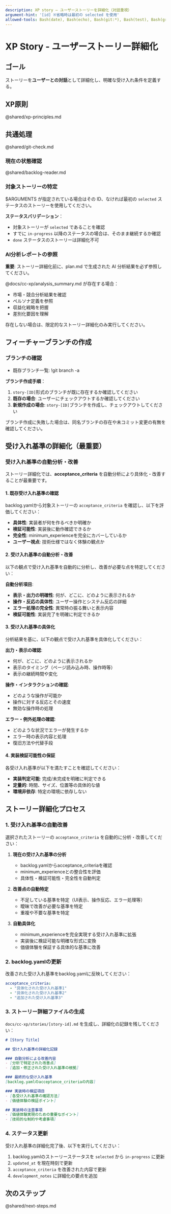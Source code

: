 ```yaml
---
description: XP story – ユーザーストーリーを詳細化（対話重視）
argument-hint: '[id] ※省略時は最初の selected を使用'
allowed-tools: Bash(date), Bash(echo), Bash(git:*), Bash(test), Bash(grep), ReadFile, WriteFile
---
```


# XP Story - ユーザーストーリー詳細化

## ゴール

ストーリーを**ユーザーとの対話**として詳細化し、明確な受け入れ条件を定義する。

## XP原則

@shared/xp-principles.md

## 共通処理

@shared/git-check.md

### 現在の状態確認

@shared/backlog-reader.md

### 対象ストーリーの特定

$ARGUMENTS が指定されている場合はその ID、なければ最初の `selected` ステータスのストーリーを使用してください。

**ステータスバリデーション**：
- 対象ストーリーが `selected` であることを確認
- すでに `in-progress` 以降のステータスの場合は、そのまま継続するか確認
- `done` ステータスのストーリーは詳細化不可

### AI分析レポートの参照

**重要**: ストーリー詳細化前に、plan.md で生成された AI 分析結果を必ず参照してください。

@docs/cc-xp/analysis_summary.md が存在する場合：
- 市場・競合分析結果を確認
- ペルソナ定義を参照  
- 収益化戦略を把握
- 差別化要因を理解

存在しない場合は、限定的なストーリー詳細化のみ実行してください。

## フィーチャーブランチの作成

### ブランチの確認

- 既存ブランチ一覧: !git branch -a

**ブランチ作成手順**：

1. `story-[ID]`形式のブランチが既に存在するか確認してください
2. **既存の場合**: ユーザーにチェックアウトするか確認してください
3. **新規作成の場合**: `story-[ID]`ブランチを作成し、チェックアウトしてください

ブランチ作成に失敗した場合は、同名ブランチの存在や未コミット変更の有無を確認してください。

## 受け入れ基準の詳細化（最重要）

### 受け入れ基準の自動分析・改善

ストーリー詳細化では、**acceptance_criteria** を自動分析により具体化・改善することが最重要です。

#### 1. 既存受け入れ基準の確認

backlog.yamlから対象ストーリーの `acceptance_criteria` を確認し、以下を評価してください：

- **具体性**: 実装者が何を作るべきか明確か
- **検証可能性**: 実装後に動作確認できるか
- **完全性**: minimum_experienceを完全にカバーしているか
- **ユーザー視点**: 技術仕様ではなく体験の観点か

#### 2. 受け入れ基準の自動分析・改善

以下の観点で受け入れ基準を自動的に分析し、改善が必要な点を特定してください：

**自動分析項目**:
- **表示・出力の明確性**: 何が、どこに、どのように表示されるか
- **操作・反応の具体性**: ユーザー操作とシステム反応の詳細
- **エラー処理の完全性**: 異常時の振る舞いと表示内容
- **検証可能性**: 実装完了を明確に判定できるか

#### 3. 受け入れ基準の具体化

分析結果を基に、以下の観点で受け入れ基準を具体化してください：

**出力・表示の確認**:
- 何が、どこに、どのように表示されるか
- 表示のタイミング（ページ読み込み時、操作時等）
- 表示の継続時間や変化

**操作・インタラクションの確認**:
- どのような操作が可能か
- 操作に対する反応とその速度
- 無効な操作時の処理

**エラー・例外処理の確認**:
- どのような状況でエラーが発生するか
- エラー時の表示内容と処理
- 復旧方法や代替手段

#### 4. 実装検証可能性の保証

各受け入れ基準が以下を満たすことを確認してください：

- **実装判定可能**: 完成/未完成を明確に判定できる
- **定量的**: 時間、サイズ、位置等の具体的な値
- **環境非依存**: 特定の環境に依存しない

## ストーリー詳細化プロセス

### 1. 受け入れ基準の自動改善

選択されたストーリーの `acceptance_criteria` を自動的に分析・改善してください：

1. **現在の受け入れ基準の分析**
   - backlog.yamlからacceptance_criteriaを確認
   - minimum_experienceとの整合性を評価
   - 具体性・検証可能性・完全性を自動判定

2. **改善点の自動特定**
   - 不足している基準を特定（UI表示、操作反応、エラー処理等）
   - 曖昧で改善が必要な基準を特定
   - 重複や不要な基準を特定

3. **自動具体化**
   - minimum_experienceを完全実現する受け入れ基準に拡張
   - 実装後に検証可能な明確な形式に変換
   - 価値体験を保証する具体的な基準に改善

### 2. backlog.yamlの更新

改善された受け入れ基準をbacklog.yamlに反映してください：

```yaml
acceptance_criteria:
  - "具体化された受け入れ基準1"
  - "具体化された受け入れ基準2"
  - "追加された受け入れ基準3"
```

### 3. ストーリー詳細ファイルの生成

`docs/cc-xp/stories/[story-id].md` を生成し、詳細化の記録を残してください：

```markdown
# [Story Title]

## 受け入れ基準の詳細化記録

### 自動分析による改善内容
- [分析で特定された改善点]
- [追加・修正された受け入れ基準の根拠]

### 最終的な受け入れ基準
[backlog.yamlのacceptance_criteriaの内容]

### 実装時の検証項目
- [各受け入れ基準の確認方法]
- [価値体験の検証ポイント]

## 実装時の注意事項
- [価値体験実現のための重要なポイント]
- [技術的な制約や考慮事項]
```

### 4. ステータス更新

受け入れ基準の詳細化完了後、以下を実行してください：

1. backlog.yamlのストーリーステータスを `selected` から `in-progress` に更新
2. `updated_at` を現在時刻で更新
3. `acceptance_criteria` を改善された内容で更新
4. `development_notes` に詳細化の要点を追加

## 次のステップ

@shared/next-steps.md
